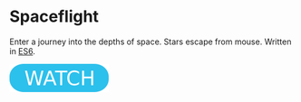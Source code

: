 # Spaceflight

Enter a journey into the depths of space. Stars escape from mouse. Written in [ES6](https://www.ecma-international.org/ecma-262/6.0/).

[![button](watch.png)](spaceflight.html)
